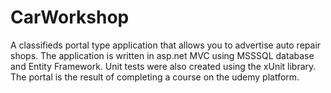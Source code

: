 # CarWorkshop

A classifieds portal type application that allows you to advertise auto repair shops. The application is written in asp.net MVC using MSSSQL database and Entity Framework. Unit tests were also created using the xUnit library. The portal is the result of completing a course on the udemy platform.

